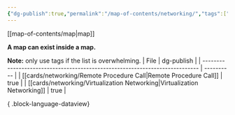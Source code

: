 ```yaml
---
{"dg-publish":true,"permalink":"/map-of-contents/networking/","tags":["map"]}
---
```


[[map-of-contents/map\|map]]

**A map can exist inside a map.**

**Note:** only use tags if the list is overwhelming.
| File                                                                         | dg-publish |
| ---------------------------------------------------------------------------- | ---------- |
| [[cards/networking/Remote Procedure Call\|Remote Procedure Call]]         | true       |
| [[cards/networking/Virtualization Networking\|Virtualization Networking]] | true       |

{ .block-language-dataview}
